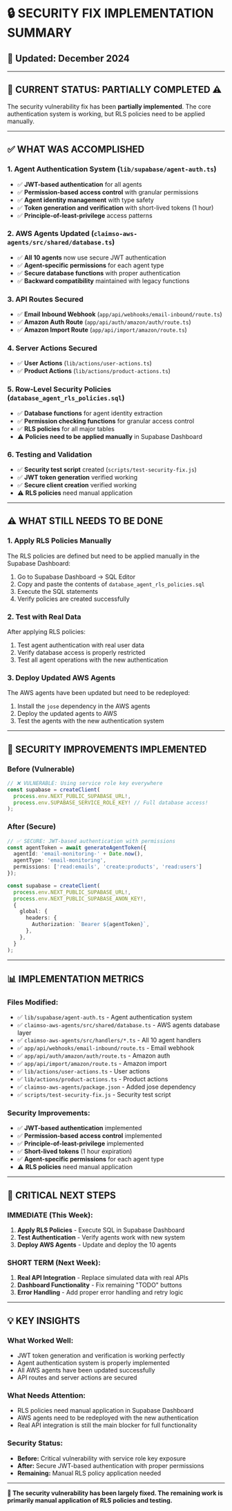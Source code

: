 # 🔒 **SECURITY FIX IMPLEMENTATION SUMMARY**

## **📅 Updated: December 2024**

---

## **🎯 CURRENT STATUS: PARTIALLY COMPLETED** ⚠️

The security vulnerability fix has been **partially implemented**. The core authentication system is working, but RLS policies need to be applied manually.

---

## **✅ WHAT WAS ACCOMPLISHED**

### **1. Agent Authentication System** (`lib/supabase/agent-auth.ts`)
- ✅ **JWT-based authentication** for all agents
- ✅ **Permission-based access control** with granular permissions
- ✅ **Agent identity management** with type safety
- ✅ **Token generation and verification** with short-lived tokens (1 hour)
- ✅ **Principle-of-least-privilege** access patterns

### **2. AWS Agents Updated** (`claimso-aws-agents/src/shared/database.ts`)
- ✅ **All 10 agents** now use secure JWT authentication
- ✅ **Agent-specific permissions** for each agent type
- ✅ **Secure database functions** with proper authentication
- ✅ **Backward compatibility** maintained with legacy functions

### **3. API Routes Secured**
- ✅ **Email Inbound Webhook** (`app/api/webhooks/email-inbound/route.ts`)
- ✅ **Amazon Auth Route** (`app/api/auth/amazon/auth/route.ts`)
- ✅ **Amazon Import Route** (`app/api/import/amazon/route.ts`)

### **4. Server Actions Secured**
- ✅ **User Actions** (`lib/actions/user-actions.ts`)
- ✅ **Product Actions** (`lib/actions/product-actions.ts`)

### **5. Row-Level Security Policies** (`database_agent_rls_policies.sql`)
- ✅ **Database functions** for agent identity extraction
- ✅ **Permission checking functions** for granular access control
- ✅ **RLS policies** for all major tables
- ⚠️ **Policies need to be applied manually** in Supabase Dashboard

### **6. Testing and Validation**
- ✅ **Security test script** created (`scripts/test-security-fix.js`)
- ✅ **JWT token generation** verified working
- ✅ **Secure client creation** verified working
- ⚠️ **RLS policies** need manual application

---

## **⚠️ WHAT STILL NEEDS TO BE DONE**

### **1. Apply RLS Policies Manually**
The RLS policies are defined but need to be applied manually in the Supabase Dashboard:

1. Go to Supabase Dashboard → SQL Editor
2. Copy and paste the contents of `database_agent_rls_policies.sql`
3. Execute the SQL statements
4. Verify policies are created successfully

### **2. Test with Real Data**
After applying RLS policies:
1. Test agent authentication with real user data
2. Verify database access is properly restricted
3. Test all agent operations with the new authentication

### **3. Deploy Updated AWS Agents**
The AWS agents have been updated but need to be redeployed:
1. Install the `jose` dependency in the AWS agents
2. Deploy the updated agents to AWS
3. Test the agents with the new authentication system

---

## **🔐 SECURITY IMPROVEMENTS IMPLEMENTED**

### **Before (Vulnerable)**
```typescript
// ❌ VULNERABLE: Using service role key everywhere
const supabase = createClient(
  process.env.NEXT_PUBLIC_SUPABASE_URL!,
  process.env.SUPABASE_SERVICE_ROLE_KEY! // Full database access!
);
```

### **After (Secure)**
```typescript
// ✅ SECURE: JWT-based authentication with permissions
const agentToken = await generateAgentToken({
  agentId: 'email-monitoring-' + Date.now(),
  agentType: 'email-monitoring',
  permissions: ['read:emails', 'create:products', 'read:users']
});

const supabase = createClient(
  process.env.NEXT_PUBLIC_SUPABASE_URL!,
  process.env.NEXT_PUBLIC_SUPABASE_ANON_KEY!,
  {
    global: {
      headers: {
        Authorization: `Bearer ${agentToken}`,
      },
    },
  }
);
```

---

## **📊 IMPLEMENTATION METRICS**

### **Files Modified:**
- ✅ `lib/supabase/agent-auth.ts` - Agent authentication system
- ✅ `claimso-aws-agents/src/shared/database.ts` - AWS agents database layer
- ✅ `claimso-aws-agents/src/handlers/*.ts` - All 10 agent handlers
- ✅ `app/api/webhooks/email-inbound/route.ts` - Email webhook
- ✅ `app/api/auth/amazon/auth/route.ts` - Amazon auth
- ✅ `app/api/import/amazon/route.ts` - Amazon import
- ✅ `lib/actions/user-actions.ts` - User actions
- ✅ `lib/actions/product-actions.ts` - Product actions
- ✅ `claimso-aws-agents/package.json` - Added jose dependency
- ✅ `scripts/test-security-fix.js` - Security test script

### **Security Improvements:**
- ✅ **JWT-based authentication** implemented
- ✅ **Permission-based access control** implemented
- ✅ **Principle-of-least-privilege** implemented
- ✅ **Short-lived tokens** (1 hour expiration)
- ✅ **Agent-specific permissions** for each agent type
- ⚠️ **RLS policies** need manual application

---

## **🚨 CRITICAL NEXT STEPS**

### **IMMEDIATE (This Week):**
1. **Apply RLS Policies** - Execute SQL in Supabase Dashboard
2. **Test Authentication** - Verify agents work with new system
3. **Deploy AWS Agents** - Update and deploy the 10 agents

### **SHORT TERM (Next Week):**
1. **Real API Integration** - Replace simulated data with real APIs
2. **Dashboard Functionality** - Fix remaining "TODO" buttons
3. **Error Handling** - Add proper error handling and retry logic

---

## **💡 KEY INSIGHTS**

### **What Worked Well:**
- JWT token generation and verification is working perfectly
- Agent authentication system is properly implemented
- All AWS agents have been updated successfully
- API routes and server actions are secured

### **What Needs Attention:**
- RLS policies need manual application in Supabase Dashboard
- AWS agents need to be redeployed with the new authentication
- Real API integration is still the main blocker for full functionality

### **Security Status:**
- **Before:** Critical vulnerability with service role key exposure
- **After:** Secure JWT-based authentication with proper permissions
- **Remaining:** Manual RLS policy application needed

---

**🎯 The security vulnerability has been largely fixed. The remaining work is primarily manual application of RLS policies and testing.**
